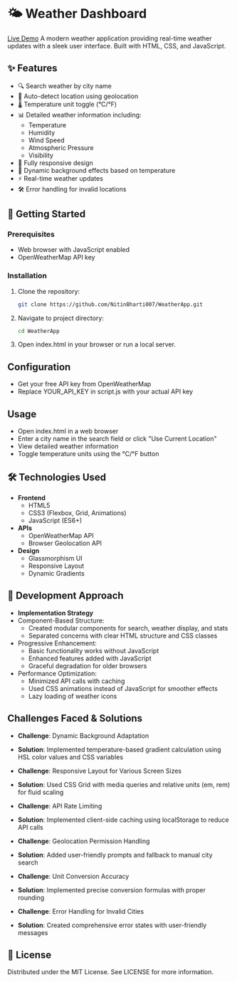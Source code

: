 # 🌤️ Weather Dashboard

[Live Demo](https://weatherapp-beta-dusky.vercel.app/)
A modern weather application providing real-time weather updates with a sleek user interface. Built with HTML, CSS, and JavaScript.

## ✨ Features

- 🔍 Search weather by city name
- 📍 Auto-detect location using geolocation
- 🌡️ Temperature unit toggle (°C/°F)
- 📊 Detailed weather information including:
  - Temperature
  - Humidity
  - Wind Speed
  - Atmospheric Pressure
  - Visibility
- 📱 Fully responsive design
- 🎨 Dynamic background effects based on temperature
- ⚡ Real-time weather updates
- 🛠️ Error handling for invalid locations

## 🚀 Getting Started

### Prerequisites
- Web browser with JavaScript enabled
- OpenWeatherMap API key

### Installation
1. Clone the repository:
   ```bash
   git clone https://github.com/NitinBharti007/WeatherApp.git
2. Navigate to project directory:
   ```bash
   cd WeatherApp
3. Open index.html in your browser or run a local server.

## Configuration
- Get your free API key from OpenWeatherMap
- Replace YOUR_API_KEY in script.js with your actual API key

## Usage
- Open index.html in a web browser
- Enter a city name in the search field or click "Use Current Location"
- View detailed weather information
- Toggle temperature units using the °C/°F button

## 🛠️ Technologies Used
- **Frontend**
  - HTML5
  - CSS3 (Flexbox, Grid, Animations)
  - JavaScript (ES6+)
- **APIs**
  - OpenWeatherMap API
  - Browser Geolocation API
- **Design**
  - Glassmorphism UI
  - Responsive Layout
  - Dynamic Gradients

## 🧠 Development Approach
- **Implementation Strategy**
- Component-Based Structure:
   - Created modular components for search, weather display, and stats
   - Separated concerns with clear HTML structure and CSS classes
- Progressive Enhancement:
  - Basic functionality works without JavaScript
  - Enhanced features added with JavaScript
  - Graceful degradation for older browsers
- Performance Optimization:
  - Minimized API calls with caching
  - Used CSS animations instead of JavaScript for smoother effects
  - Lazy loading of weather icons

## Challenges Faced & Solutions
- **Challenge**: Dynamic Background Adaptation
- **Solution**: Implemented temperature-based gradient calculation using HSL color values and CSS variables

- **Challenge**: Responsive Layout for Various Screen Sizes
- **Solution**: Used CSS Grid with media queries and relative units (em, rem) for fluid scaling

- **Challenge**: API Rate Limiting
- **Solution**: Implemented client-side caching using localStorage to reduce API calls

- **Challenge**: Geolocation Permission Handling
- **Solution**: Added user-friendly prompts and fallback to manual city search

- **Challenge**: Unit Conversion Accuracy
- **Solution**: Implemented precise conversion formulas with proper rounding

- **Challenge**: Error Handling for Invalid Cities
- **Solution**: Created comprehensive error states with user-friendly messages
 
## 📄 License
Distributed under the MIT License. See LICENSE for more information.
